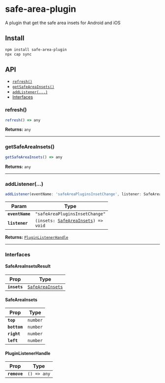 # safe-area-plugin

A plugin that get the safe area insets for Android and iOS

## Install

```bash
npm install safe-area-plugin
npx cap sync
```

## API

<docgen-index>

* [`refresh()`](#refresh)
* [`getSafeAreaInsets()`](#getsafeareainsets)
* [`addListener(...)`](#addlistener)
* [Interfaces](#interfaces)

</docgen-index>

<docgen-api>
<!--Update the source file JSDoc comments and rerun docgen to update the docs below-->

### refresh()

```typescript
refresh() => any
```

**Returns:** <code>any</code>

--------------------


### getSafeAreaInsets()

```typescript
getSafeAreaInsets() => any
```

**Returns:** <code>any</code>

--------------------


### addListener(...)

```typescript
addListener(eventName: 'safeAreaPluginsInsetChange', listener: SafeAreaInsetsChangedCallback) => PluginListenerHandle
```

| Param           | Type                                                                           |
| --------------- | ------------------------------------------------------------------------------ |
| **`eventName`** | <code>"safeAreaPluginsInsetChange"</code>                                      |
| **`listener`**  | <code>(insets: <a href="#safeareainsets">SafeAreaInsets</a>) =&gt; void</code> |

**Returns:** <code><a href="#pluginlistenerhandle">PluginListenerHandle</a></code>

--------------------


### Interfaces


#### SafeAreaInsetsResult

| Prop         | Type                                                      |
| ------------ | --------------------------------------------------------- |
| **`insets`** | <code><a href="#safeareainsets">SafeAreaInsets</a></code> |


#### SafeAreaInsets

| Prop         | Type                |
| ------------ | ------------------- |
| **`top`**    | <code>number</code> |
| **`bottom`** | <code>number</code> |
| **`right`**  | <code>number</code> |
| **`left`**   | <code>number</code> |


#### PluginListenerHandle

| Prop         | Type                      |
| ------------ | ------------------------- |
| **`remove`** | <code>() =&gt; any</code> |

</docgen-api>
